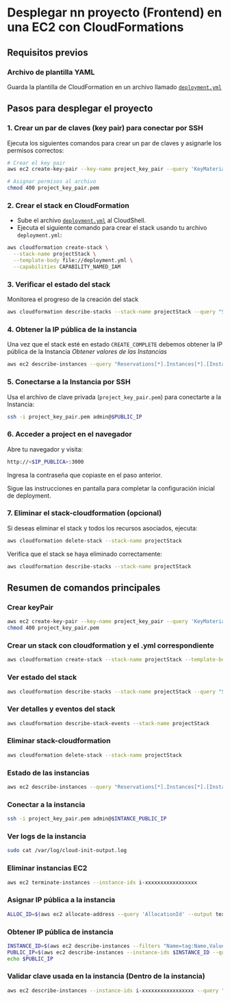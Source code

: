 # Desplegar nn proyecto (Frontend) en una EC2 con CloudFormations

## Requisitos previos

### Archivo de plantilla YAML

Guarda la plantilla de CloudFormation en un archivo llamado [`deployment.yml`](deployment.yml)

## Pasos para desplegar el proyecto

### 1. Crear un par de claves (key pair) para conectar por SSH

Ejecuta los siguientes comandos para crear un par de claves y asignarle los permisos correctos:

```bash
# Crear el key pair
aws ec2 create-key-pair --key-name project_key_pair --query 'KeyMaterial' --output text > project_key_pair.pem

# Asignar permisos al archivo
chmod 400 project_key_pair.pem
```

### 2. Crear el stack en CloudFormation

- Sube el archivo [`deployment.yml`](https://github.com/jctrejosi/Cloud-Technologies-Class/blob/master/PERT-solver_CloudFormations/deployment.yml) al CloudShell.
- Ejecuta el siguiente comando para crear el stack usando tu archivo `deployment.yml`:

```bash
aws cloudformation create-stack \
  --stack-name projectStack \
  --template-body file://deployment.yml \
  --capabilities CAPABILITY_NAMED_IAM
```

### 3. Verificar el estado del stack

Monitorea el progreso de la creación del stack

```bash
aws cloudformation describe-stacks --stack-name projectStack --query "Stacks[0].StackStatus"
```

### 4. Obtener la IP pública de la instancia

Una vez que el stack esté en estado `CREATE_COMPLETE` debemos obtener la IP pública de la Instancia
*Obtener valores de las Instancias*

```bash
aws ec2 describe-instances --query "Reservations[*].Instances[*].[InstanceId, Tags[?Key=='Name'].Value | [0], PublicIpAddress, State.Name]" --output table

```

### 5. Conectarse a la Instancia por SSH

Usa el archivo de clave privada (`project_key_pair.pem`) para conectarte a la Instancia:

```bash
ssh -i project_key_pair.pem admin@$PUBLIC_IP
```

### 6. Acceder a project en el navegador

Abre tu navegador y visita:

```bash
http://<$IP_PUBLICA>:3000
```

Ingresa la contraseña que copiaste en el paso anterior.

Sigue las instrucciones en pantalla para completar la configuración inicial de deployment.

### 7. Eliminar el stack-cloudformation (opcional)

Si deseas eliminar el stack y todos los recursos asociados, ejecuta:

```bash
aws cloudformation delete-stack --stack-name projectStack
```

Verifica que el stack se haya eliminado correctamente:

```bash
aws cloudformation describe-stacks --stack-name projectStack
```

## Resumen de comandos principales

### Crear keyPair

```bash
aws ec2 create-key-pair --key-name project_key_pair --query 'KeyMaterial' --output text > project_key_pair.pem
chmod 400 project_key_pair.pem
```

### Crear un stack con cloudformation y el .yml correspondiente

```bash
aws cloudformation create-stack --stack-name projectStack --template-body file://deployment.yml --capabilities CAPABILITY_NAMED_IAM
```

### Ver estado del stack

```bash
aws cloudformation describe-stacks --stack-name projectStack --query "Stacks[0].StackStatus"
```

### Ver detalles y eventos del stack

```bash
aws cloudformation describe-stack-events --stack-name projectStack
```

### Eliminar stack-cloudformation

```bash
aws cloudformation delete-stack --stack-name projectStack
```

### Estado de las instancias

```bash
aws ec2 describe-instances --query "Reservations[*].Instances[*].[InstanceId, Tags[?Key=='Name'].Value | [0], PublicIpAddress, State.Name]" --output table
```

### Conectar a la instancia

  ```bash
  ssh -i project_key_pair.pem admin@$INTANCE_PUBLIC_IP
  ```

### Ver logs de la instancia

```bash
sudo cat /var/log/cloud-init-output.log
```

### Eliminar instancias EC2

```bash
aws ec2 terminate-instances --instance-ids i-xxxxxxxxxxxxxxxxx
```

### Asignar IP pública a la instancia

```bash
ALLOC_ID=$(aws ec2 allocate-address --query 'AllocationId' --output text) aws ec2 associate-address --instance-id $INSTANCE_ID --allocation-id $ALLOC_ID
```

### Obtener IP pública de instancia

```bash
INSTANCE_ID=$(aws ec2 describe-instances --filters "Name=tag:Name,Values=Instanciaproject" --query "Reservations[0].Instances[0].InstanceId" --output text)
PUBLIC_IP=$(aws ec2 describe-instances --instance-ids $INSTANCE_ID --query "Reservations[0].Instances[0].PublicIpAddress" --output text)
echo $PUBLIC_IP
```

### Validar clave usada en la instancia (Dentro de la instancia)

```bash
aws ec2 describe-instances --instance-ids i-xxxxxxxxxxxxxxxxx --query "Reservations[0].Instances[0].KeyName" --output text
```
